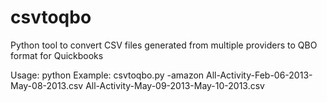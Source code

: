 csvtoqbo
========

Python tool to convert CSV files generated from multiple providers to QBO format for Quickbooks

Usage: python <options> <csvfiles>
Example: csvtoqbo.py -amazon All-Activity-Feb-06-2013-May-08-2013.csv All-Activity-May-09-2013-May-10-2013.csv
